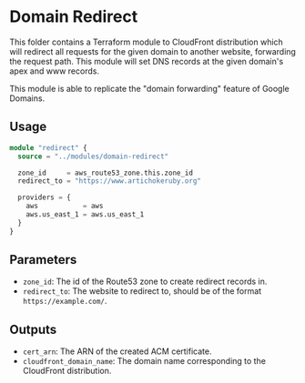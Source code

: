 # Domain Redirect

This folder contains a Terraform module to CloudFront distribution which will
redirect all requests for the given domain to another website, forwarding the
request path. This module will set DNS records at the given domain's apex and
www records.

This module is able to replicate the "domain forwarding" feature of Google
Domains.

## Usage

```terraform
module "redirect" {
  source = "../modules/domain-redirect"

  zone_id     = aws_route53_zone.this.zone_id
  redirect_to = "https://www.artichokeruby.org"

  providers = {
    aws           = aws
    aws.us_east_1 = aws.us_east_1
  }
}
```

## Parameters

- `zone_id`: The id of the Route53 zone to create redirect records in.
- `redirect_to`: The website to redirect to, should be of the format
  `https://example.com/`.

## Outputs

- `cert_arn`: The ARN of the created ACM certificate.
- `cloudfront_domain_name`: The domain name corresponding to the CloudFront
  distribution.
